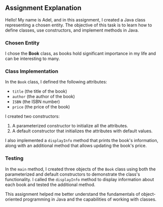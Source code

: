 ## Assignment Explanation

Hello! My name is Adel, and in this assignment, I created a Java class representing a chosen entity. The objective of this task is to learn how to define classes, use constructors, and implement methods in Java.

### Chosen Entity
I chose the **Book** class, as books hold significant importance in my life and can be interesting to many.

### Class Implementation
In the `Book` class, I defined the following attributes:
- `title` (the title of the book)
- `author` (the author of the book)
- `ISBN` (the ISBN number)
- `price` (the price of the book)

I created two constructors:
1. A parameterized constructor to initialize all the attributes.
2. A default constructor that initializes the attributes with default values.

I also implemented a `displayInfo` method that prints the book's information, along with an additional method that allows updating the book's price.

### Testing
In the `main` method, I created three objects of the `Book` class using both the parameterized and default constructors to demonstrate the class's functionality. I called the `displayInfo` method to display information about each book and tested the additional method.

This assignment helped me better understand the fundamentals of object-oriented programming in Java and the capabilities of working with classes.

